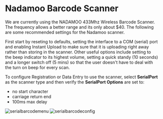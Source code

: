 # Nadamoo Barcode Scanner

We are currently using the NADAMOO 433Mhz Wireless Barcode Scanner.  The frequency allows a better range and its only about $40.
The following are some recommended settings for the Nadamoo scanner.

First start by reseting to defaults, setting the interface to a COM (serial) port and enabling Instant Upload to make sure that it is
uploading right away rather than storing in the scanner.  Other useful options include setting to the beep indicator to its highest volume,
setting a quick standy (10 seconds) and a longer switch off (5 mins) so that the user doesn't have to deal with the turn on beep for every scan.

To configure Registration or Data Entry to use the scanner, select **SerialPort** as the scanner type and then verify the **SerialPort Options**
are set to:

 * no start character
 * carriage return end
 * 100ms max delay

![serialbarcodemenu](/images/serialbarcodemenu.png)
![serialbarcodeconfig](/images/serialbarcodeconfig.png)


